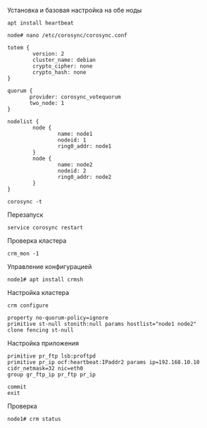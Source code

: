 Установка и базовая настройка
на обе ноды
```
apt install heartbeat
```
```
node# nano /etc/corosync/corosync.conf
```
```
totem {
        version: 2
        cluster_name: debian
        crypto_cipher: none
        crypto_hash: none
}

quorum {
       provider: corosync_votequorum
       two_node: 1
}

nodelist {
        node {
                name: node1
                nodeid: 1
                ring0_addr: node1
        }
        node {
                name: node2
                nodeid: 2
                ring0_addr: node2
        }
}
```
```
corosync -t
```
Перезапуск
```
service corosync restart
```


Проверка кластера
```
crm_mon -1
```


Управление конфигурацией
```
node1# apt install crmsh
```

Настройка кластера
```
crm configure
```
```
property no-quorum-policy=ignore
primitive st-null stonith:null params hostlist="node1 node2"
clone fencing st-null
```

Настройка приложения
```
primitive pr_ftp lsb:proftpd
primitive pr_ip ocf:heartbeat:IPaddr2 params ip=192.168.10.10 cidr_netmask=32 nic=eth0
group gr_ftp_ip pr_ftp pr_ip
```

```
commit
exit
```

Проверка
```
node1# crm status
```

